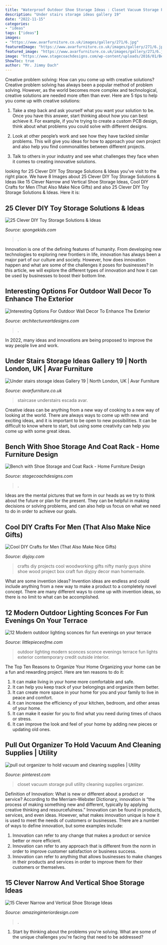 ```yaml
---
title: "Waterproof Outdoor Shoe Storage Ideas : Closet Vacuum Storage Pull Utility Cleaning Supplies Organizer"
description: "Under stairs storage ideas gallery 19"
date: "2022-11-15"
categories:
- "ideas"
tags: ["ideas"]
images:
- "https://www.avarfurniture.co.uk/images/gallery/271/6.jpg"
featuredImage: "https://www.avarfurniture.co.uk/images/gallery/271/6.jpg"
featured_image: "https://www.avarfurniture.co.uk/images/gallery/271/6.jpg"
image: "https://www.stagecoachdesigns.com/wp-content/uploads/2016/01/Bench-with-Shoe-Storage-and-Coat-Rack.jpg"
ShowToc: true
author: "Mr. Jimmy Dach"
---
```



Creative problem solving: How can you come up with creative solutions?
Creative problem solving has always been a popular method of problem solving. However, as the world becomes more complex and technological, creative solutions are needed more often than ever. Here are 5 tips to help you come up with creative solutions:
1. Take a step back and ask yourself what you want your solution to be. Once you have this answer, start thinking about how you can best achieve it. For example, if you’re trying to create a custom PCB design, think about what problems you could solve with different designs.

2. Look at other people’s work and see how they have tackled similar problems. This will give you ideas for how to approach your own project and also help you find commonalities between different projects.

3. Talk to others in your industry and see what challenges they face when it comes to creating innovative solutions.

	

		
looking for 25 Clever DIY Toy Storage Solutions &amp; Ideas you've visit to the right place. We have 8 Images about 25 Clever DIY Toy Storage Solutions &amp; Ideas like 15 Clever Narrow and Vertical Shoe Storage Ideas, Cool DIY Crafts for Men (That Also Make Nice Gifts) and also 25 Clever DIY Toy Storage Solutions &amp; Ideas. Here it is:
		
    
## 25 Clever DIY Toy Storage Solutions &amp; Ideas

<img loading=lazy src="https://spongekids.com/wp-content/uploads/2016/11/toy-storage/27-toy-storage-tutorials-ideas.jpg" onerror="this.onerror=null;this.src='https://tse3.mm.bing.net/th?id=OIP.giS-RgUF_Os07r4UvSMJeQHaRQ&amp;pid=15.1';" alt="25 Clever DIY Toy Storage Solutions &amp; Ideas">

_Source: spongekids.com_

>. 

	

Innovation is one of the defining features of humanity. From developing new technologies to exploring new frontiers in life, innovation has always been a major part of our culture and society. However, how does innovation happen and what are some of the challenges it poses for businesses? In this article, we will explore the different types of innovation and how it can be used by businesses to boost their bottom line.

    
## Interesting Options For Outdoor Wall Decor To Enhance The Exterior

<img loading=lazy src="https://www.architectureartdesigns.com/wp-content/uploads/2017/02/5-22.jpg" onerror="this.onerror=null;this.src='https://tse3.mm.bing.net/th?id=OIP.SSgdlHBJI7fDc6EjbH0h-QHaE-&amp;pid=15.1';" alt="Interesting Options For Outdoor Wall Decor To Enhance The Exterior">

_Source: architectureartdesigns.com_

>. 

	

In 2022, many ideas and innovations are being proposed to improve the way people live and work.

    
## Under Stairs Storage Ideas Gallery 19 | North London, UK | Avar Furniture

<img loading=lazy src="https://www.avarfurniture.co.uk/images/gallery/271/6.jpg" onerror="this.onerror=null;this.src='https://tse4.mm.bing.net/th?id=OIP.8XXAjTS8jA3tF6P3SzFe3wHaLI&amp;pid=15.1';" alt="Under stairs storage ideas Gallery 19 | North London, UK | Avar Furniture">

_Source: avarfurniture.co.uk_

>staircase understairs escada avar. 

	

Creative ideas can be anything from a new way of cooking to a new way of looking at the world. There are always ways to come up with new and exciting ideas, and it is important to be open to new possibilities. It can be difficult to know where to start, but using some creativity can help you come up with some great ideas.

    
## Bench With Shoe Storage And Coat Rack - Home Furniture Design

<img loading=lazy src="https://www.stagecoachdesigns.com/wp-content/uploads/2016/01/Bench-with-Shoe-Storage-and-Coat-Rack.jpg" onerror="this.onerror=null;this.src='https://tse3.mm.bing.net/th?id=OIP.Jen65IaoOyuSDHdXXSWu8QHaLH&amp;pid=15.1';" alt="Bench with Shoe Storage and Coat Rack - Home Furniture Design">

_Source: stagecoachdesigns.com_

>. 

	

Ideas are the mental pictures that we form in our heads as we try to think about the future or plan for the present. They can be helpful in making decisions or solving problems, and can also help us focus on what we need to do in order to achieve our goals.

    
## Cool DIY Crafts For Men (That Also Make Nice Gifts)

<img loading=lazy src="https://diyjoy.com/wp-content/uploads/2015/11/Nifty-Shoe-Shine-Box1.jpg" onerror="this.onerror=null;this.src='https://tse1.mm.bing.net/th?id=OIP.DuXcoT5TZ-MZG_zXZt5giAHaKq&amp;pid=15.1';" alt="Cool DIY Crafts for Men (That Also Make Nice Gifts)">

_Source: diyjoy.com_

>crafts diy projects cool woodworking gifts nifty manly guys shine shoe wood project box craft fun diyjoy decor man homemade. 

	

What are some invention ideas?
Invention ideas are endless and could include anything from a new way to make a product to a completely novel concept. There are many different ways to come up with invention ideas, so there is no limit to what can be accomplished.

    
## 12 Modern Outdoor Lighting Sconces For Fun Evenings On Your Terrace

<img loading=lazy src="http://www.littlepieceofme.com/wp-content/uploads/2016/06/imagem31-1-600x900.jpg" onerror="this.onerror=null;this.src='https://tse1.mm.bing.net/th?id=OIP.D4Ef3X7_1otzOB5EucAStAHaLH&amp;pid=15.1';" alt="12 Modern outdoor lighting sconces for fun evenings on your terrace">

_Source: littlepieceofme.com_

>outdoor lighting modern sconces sconce evenings terrace fun lights exterior contemporary credit outside interior. 

	

The Top Ten Reasons to Organize Your Home
Organizing your home can be a fun and rewarding project. Here are ten reasons to do it: 
1. It can make living in your home more comfortable and safe.
2. It can help you keep track of your belongings and organize them better. 
3. It can create more space in your home for you and your family to live in peace and comfort. 
4. It can increase the efficiency of your kitchen, bedroom, and other areas of your home. 
5. It can make it easier for you to find what you need during times of chaos or stress. 
6. It can improve the look and feel of your home by adding new pieces or updating old ones. 

    
## Pull Out Organizer To Hold Vacuum And Cleaning Supplies | Utility

<img loading=lazy src="https://i.pinimg.com/736x/a2/91/23/a29123431b2df4427950ab281d5da699--closet-organization-organization-ideas.jpg" onerror="this.onerror=null;this.src='https://tse4.mm.bing.net/th?id=OIP.Cncnw7qWNTnO4HJhTuufLAHaOs&amp;pid=15.1';" alt="pull out organizer to hold vacuum and cleaning supplies | Utility">

_Source: pinterest.com_

>closet vacuum storage pull utility cleaning supplies organizer. 

	

Definition of Innovation: What is new or different about a product or service?
According to the Merriam-Webster Dictionary, innovation is “the process of making something new and different, typically by applying creative thinking and resourcefulness.” Innovation can be found in products, services, and even ideas. However, what makes innovation unique is how it is used to meet the needs of customers or businesses. There are a number of ways to define innovation, but some examples include: 
1. Innovation can refer to any change that makes a product or service better or more efficient.
2. Innovation can refer to any approach that is different from the norm in order to improve customer satisfaction or business success.
3. Innovation can refer to anything that allows businesses to make changes in their products and services in order to improve them for their customers or themselves.

    
## 15 Clever Narrow And Vertical Shoe Storage Ideas

<img loading=lazy src="https://www.amazinginteriordesign.com/wp-content/uploads/2017/06/15-Clever-Narrow-and-Vertical-Shoe-Storage-Ideas-fi-1.jpg" onerror="this.onerror=null;this.src='https://tse4.mm.bing.net/th?id=OIP.TaXfbCYok19MBavtERZWjwHaJ4&amp;pid=15.1';" alt="15 Clever Narrow and Vertical Shoe Storage Ideas">

_Source: amazinginteriordesign.com_

>. 

	

1. Start by thinking about the problems you're solving. What are some of the unique challenges you're facing that need to be addressed? 

